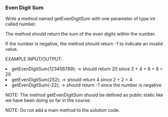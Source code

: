<h3>Even Digit Sum</h3>
Write a method named getEvenDigitSum with one parameter of type int called number.

The method should return the sum of the even digits within the number.

If the number is negative, the method should return -1 to indicate an invalid value.



EXAMPLE INPUT/OUTPUT:

<li>getEvenDigitSum(123456789); → should return 20 since 2 + 4 + 6 + 8 = 20

<li>getEvenDigitSum(252); → should return 4 since 2 + 2 = 4

<li>getEvenDigitSum(-22); → should return -1 since the number is negative



NOTE: The method getEvenDigitSum should be defined as public static like we have been doing so far in the course.

NOTE: Do not add a main method to the solution code.